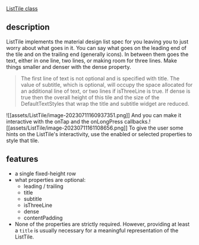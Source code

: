 [ListTile class](https://api.flutter.dev/flutter/material/ListTile-class.html)
## description
ListTile implements the material design list spec for you leaving you to just worry about what goes in it. You can say what goes on the leading end of the tile and on the trailing end (generally icons). In between them goes the text, either in one line, two lines, or making room for three lines. Make things smaller and denser with the dense property.

> The first line of text is not optional and is specified with title. The value of subtitle, which is optional, will occupy the space allocated for an additional line of text, or two lines if isThreeLine is true. If dense is true then the overall height of this tile and the size of the DefaultTextStyles that wrap the title and subtitle widget are reduced.

![[assets/ListTile/image-20230711160937351.png]]
And you can make it interactive with the onTap and the onLongPress callbacks.![[assets/ListTile/image-20230711161108656.png]]
To give the user some hints on the ListTile's interactivity, use the enabled or selected properties to style that tile.

## features
- a single fixed-height row
- what properties are optional: 
  - leading / trailing
  - title
  - subtitle
  - isThreeLine
  - dense
  - contentPadding
- None of the properties are strictly required. However, providing at least a `title` is usually necessary for a meaningful representation of the ListTile.